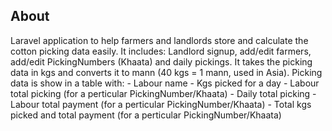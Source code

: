 ## About

Laravel application to help farmers and landlords store and calculate the cotton picking data easily.
It includes: Landlord signup, add/edit farmers, add/edit PickingNumbers (Khaata) and daily pickings.
It takes the picking data in kgs and converts it to mann (40 kgs = 1 mann, used in Asia).
Picking data is show in a table with:
    - Labour name
    - Kgs picked for a day
    - Labour total picking (for a perticular PickingNumber/Khaata)
    - Daily total picking
    - Labour total payment (for a perticular PickingNumber/Khaata)
    - Total kgs picked and total payment (for a perticular PickingNumber/Khaata)